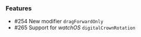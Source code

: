 ### Features
- #254 New modifier `dragForwardOnly`
- #265 Support for _watchOS_ `digitalCrownRotation`